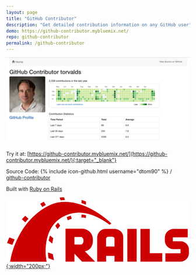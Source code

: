 ```yaml
---
layout: page
title: "GitHub Contributor"
description: "Get detailed contribution information on any GitHub user"
demo: https://github-contributor.mybluemix.net/
repo: github-contributor
permalink: /github-contributor
---
```


![GitHub Contribuor Example](/images/github-contributor-example.png)

Try it at: [https://github-contributor.mybluemix.net/](https://github-contributor.mybluemix.net/){:target="_blank"}

Source Code: {% include icon-github.html username="dtom90" %} /
[github-contributor](https://github.com/dtom90/github-contributor)

Built with [Ruby on Rails](http://rubyonrails.org/) 

[![Rails Logo](/images/rails-logo.svg){:width="200px;"}](http://rubyonrails.org/)